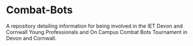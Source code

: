 # Combat-Bots
A  repository detailing information for being involved in the IET Devon and Cornwall Young Professionals and On Campus Combat Bots Tournament in Devon and Cornwall.
